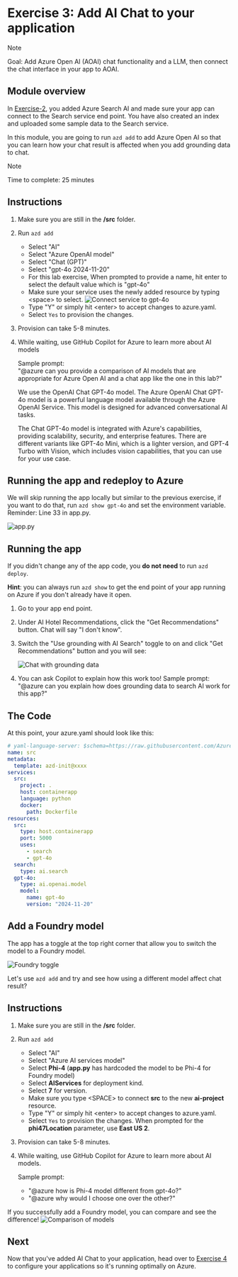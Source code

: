 # Exercise 3: Add AI Chat to your application

> [!Note]
> Goal: Add Azure Open AI (AOAI) chat functionality and a LLM, then connect the chat interface in your app to AOAI.

## Module overview

In [Exercise-2](/Lab-Instructions/2.Exercise-2.md), you added Azure Search AI and made sure your app can connect to the Search service end point. You have also created an index and uploaded some sample data to the Search service.

In this module, you are going to run `azd add` to add Azure Open AI so that you can learn how your chat result is affected when you add grounding data to chat.

> [!Note]
> Time to complete: 25 minutes

## Instructions

1. Make sure you are still in the **/src** folder.
1. Run `azd add`
    * Select "AI"
    * Select "Azure OpenAI model"
    * Select "Chat (GPT)"
    * Select "gpt-4o 2024-11-20"
    * For this lab exercise, When prompted to provide a name, hit enter to select the default value which is "gpt-4o" 
    * Make sure your service uses the newly added resource by typing \<space> to select.
    ![Connect service to gpt-4o](/Lab-Instructions/Images/3.ConnectServicetoAOAI.png)
    * Type "Y" or simply hit \<enter> to accept changes to azure.yaml.
    * Select `Yes` to provision the changes.
1. Provision can take 5-8 minutes.
1. While waiting, use GitHub Copilot for Azure to learn more about AI models
    
    Sample prompt:      
    "@azure can you provide a comparison of AI models that are appropriate for Azure Open AI and a chat app like the one in this lab?"
    
    We use the OpenAI Chat GPT-4o model. The Azure OpenAI Chat GPT-4o model is a powerful language model available through the Azure OpenAI Service. This model is designed for advanced conversational AI tasks.

    The Chat GPT-4o model is integrated with Azure's capabilities, providing scalability, security, and enterprise features. There are different variants like GPT-4o Mini, which is a lighter version, and GPT-4 Turbo with Vision, which includes vision capabilities, that you can use for your use case.

## Running the app and redeploy to Azure

We will skip running the app locally but similar to the previous exercise, if you want to do that, run `azd show gpt-4o` and set the environment variable. Reminder: Line 33 in app.py.

![app.py](/Lab-Instructions/Images/3.appcode.png)

## Running the app
If you didn't change any of the app code, you **do not need** to run `azd deploy`. 

**Hint**: you can always run `azd show` to get the end point of your app running on Azure if you don't already have it open.

1. Go to your app end point.
2. Under AI Hotel Recommendations, click the "Get Recommendations" button. Chat will say "I don't know".
3. Switch the "Use grounding with AI Search" toggle to on and click "Get Recommendations" button and you will see:

    ![Chat with grounding data](/Lab-Instructions/Images/3.chat-grounding.png)

4. You can ask Copilot to explain how this work too!
  Sample prompt: "@azure can you explain how does grounding data to search AI work for this app?"

## The Code

At this point, your azure.yaml should look like this:

``` yaml
# yaml-language-server: $schema=https://raw.githubusercontent.com/Azure/azure-dev/main/schemas/alpha/azure.yaml.json
name: src
metadata:
  template: azd-init@xxxx
services:
  src:
    project: .
    host: containerapp
    language: python
    docker:
      path: Dockerfile
resources:
  src:
    type: host.containerapp
    port: 5000
    uses:
      - search
      - gpt-4o
  search:
    type: ai.search
  gpt-4o:
    type: ai.openai.model
    model:
      name: gpt-4o
      version: "2024-11-20"
```

## Add a Foundry model 
The app has a toggle at the top right corner that allow you to switch the model to a Foundry model. 

![Foundry toggle](/Lab-Instructions/Images/3.foundrytoggle.png)

Let's use `azd add` and try and see how using a different model affect chat result? 

## Instructions

1. Make sure you are still in the **/src** folder.
1. Run `azd add`
    * Select "AI"
    * Select "Azure AI services model"
    * Select **Phi-4** (**app.py** has hardcoded the model to be Phi-4 for Foundry model)
    * Select **AIServices** for deployment kind.
    * Select **7** for version.
    * Make sure you type \<SPACE> to connect **src** to the new **ai-project** resource.
    * Type "Y" or simply hit \<enter> to accept changes to azure.yaml.
    * Select `Yes` to provision the changes. When prompted for the **phi47Location** parameter, use **East US 2**.
1. Provision can take 5-8 minutes.
1. While waiting, use GitHub Copilot for Azure to learn more about AI models.
    
    Sample prompt:      
    * "@azure how is Phi-4 model different from gpt-4o?"
    * "@azure why would I choose one over the other?"
    
If you successfully add a Foundry model, you can compare and see the difference!
![Comparison of models](/Lab-Instructions/Images/3.Comparision.png)

## Next
Now that you've added AI Chat to your application, head over to [Exercise 4](/Lab-Instructions/4.Exercise-4.md) to configure your applications so it's running optimally on Azure.
